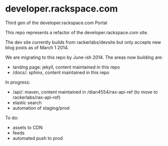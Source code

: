 developer.rackspace.com
=======================

Third gen of the developer.rackspace.com Portal

This repo represents a refactor of the developer.rackspace.com site. 

The dev site currently builds from rackerlabs/devsite but only accepts new blog posts as of March 1 2014.

We are migrating to this repo by June-ish 2014. The areas now building are:
- landing page: jekyll, content maintained in this repo
- /docs/: sphinx, content maintained in this repo

In progress:
- /api/: maven, content maintained in /dian4554/rax-api-ref (to move to rackerlabs/rax-api-ref)
- elastic search
- automation of staging/prod

To do:
- assets to CDN
- feeds
- automated push to prod
